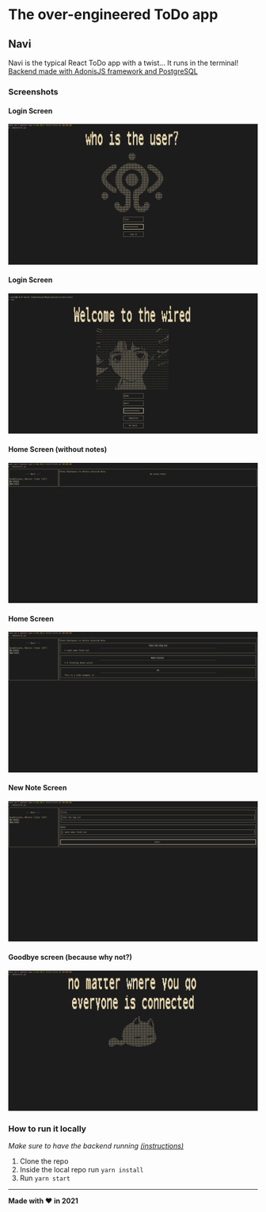 # The over-engineered ToDo app

## Navi
Navi is the typical React ToDo app with a twist... It runs in the terminal!\
[Backend made with AdonisJS framework and PostgreSQL](https://github.com/mluna711/navi-backend)

### Screenshots

#### Login Screen
![login](preview/login.png)

#### Login Screen
![register](preview/register.png)

#### Home Screen (without notes)
![home empty](preview/home-empty.png)

#### Home Screen
![home](preview/home.png)

#### New Note Screen
![new note](preview/new-note.png)

#### Goodbye screen (because why not?)
![goodbye screen](preview/goodbye.png)


### How to run it locally
*Make sure to have the backend running [(instructions)](https://github.com/mluna711/navi-backend)*
1. Clone the repo
2. Inside the local repo run `yarn install`
3. Run `yarn start`

* * *
**Made with ♥ in 2021**
